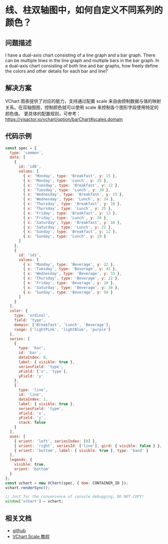 # 线、柱双轴图中，如何自定义不同系列的颜色？

## 问题描述

I have a dual-axis chart consisting of a line graph and a bar graph. There can be multiple lines in the line graph and multiple bars in the bar graph.
In a dual-axis chart consisting of both line and bar graphs, how freely define the colors and other details for each bar and line?

## 解决方案

VChart 图表提供了对应的能力，支持通过配置 scale 来自由控制数据与值的映射关系。在双轴图图，控制颜色就可以使用 scale 来控制各个图形字段使用特定的颜色值。
更具体的配置规则，可参考：https://visactor.io/vchart/option/barChart#scales.domain

## 代码示例

```javascript livedemo
const spec = {
  type: 'common',
  data: [
    {
      id: 'id0',
      values: [
        { x: 'Monday', type: 'Breakfast', y: 15 },
        { x: 'Monday', type: 'Lunch', y: 25 },
        { x: 'Tuesday', type: 'Breakfast', y: 12 },
        { x: 'Tuesday', type: 'Lunch', y: 30 },
        { x: 'Wednesday', type: 'Breakfast', y: 15 },
        { x: 'Wednesday', type: 'Lunch', y: 24 },
        { x: 'Thursday', type: 'Breakfast', y: 10 },
        { x: 'Thursday', type: 'Lunch', y: 25 },
        { x: 'Friday', type: 'Breakfast', y: 13 },
        { x: 'Friday', type: 'Lunch', y: 20 },
        { x: 'Saturday', type: 'Breakfast', y: 10 },
        { x: 'Saturday', type: 'Lunch', y: 22 },
        { x: 'Sunday', type: 'Breakfast', y: 12 },
        { x: 'Sunday', type: 'Lunch', y: 19 }
      ]
    },
    {
      id: 'id1',
      values: [
        { x: 'Monday', type: 'Beverage', y: 22 },
        { x: 'Tuesday', type: 'Beverage', y: 43 },
        { x: 'Wednesday', type: 'Beverage', y: 33 },
        { x: 'Thursday', type: 'Beverage', y: 22 },
        { x: 'Friday', type: 'Beverage', y: 10 },
        { x: 'Saturday', type: 'Beverage', y: 30 },
        { x: 'Sunday', type: 'Beverage', y: 50 }
      ]
    }
  ],
  color: {
    type: 'ordinal',
    field: 'type',
    domain: ['Breakfast', 'Lunch', 'Beverage'],
    range: ['lightPink', 'lightBlue', 'purple']
  },
  series: [
    {
      type: 'bar',
      id: 'bar',
      dataIndex: 0,
      label: { visible: true },
      seriesField: 'type',
      xField: ['x', 'type'],
      yField: 'y'
    },
    {
      type: 'line',
      id: 'line',
      dataIndex: 1,
      label: { visible: true },
      seriesField: 'type',
      xField: 'x',
      yField: 'y',
      stack: false
    }
  ],
  axes: [
    { orient: 'left', seriesIndex: [0] },
    { orient: 'right', seriesId: ['line'], gird: { visible: false } },
    { orient: 'bottom', label: { visible: true }, type: 'band' }
  ],
  legends: {
    visible: true,
    orient: 'bottom'
  }
};
const vchart = new VChart(spec, { dom: CONTAINER_ID });
vchart.renderSync();

// Just for the convenience of console debugging, DO NOT COPY!
window['vchart'] = vchart;
```

## 相关文档

- [github](https://github.com/VisActor/VChart)
- [VChart Scale 教程](https://visactor.io/vchart/option/barChart#scales.domain)
